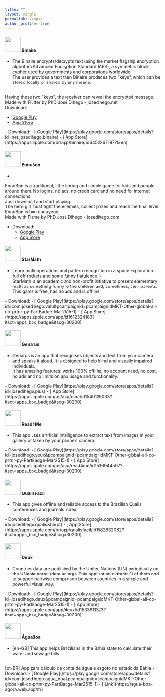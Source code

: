 ```yaml
---
title: ""
layout: single
permalink: /apps/
author_profile: true
---
```


<link rel="stylesheet" href="{{ '/assets/css/custom.css' | relative_url }}">


#### <img src="{{ '/assets/images/binaire.png' | relative_url }}" width="50" height="50"/> **Binaire**
- <span class="general-title-medium">The Binaire encrypts/decrypts text using the market flagship encryption algorithm Advanced Encryption Standard (AES), a symmetric block cypher used by governments and corporations worldwide.<br>
The user provides a text then Binaire produces two "keys", which can be stored locally or shared by any means.
<br>
Having these two "keys", the receiver can reveal the encrypted message.
<br>
Made with Flutter by PhD José Dihego - josedihego.net
<br></span>
<span class="general-title-medium">Download:</span>
<ul>
  <li>
    <a href="https://play.google.com/store/apps/details?id=net.josedihego.binaire" target="_blank" rel="noopener noreferrer">
      <i class="fab fa-google-play"></i> Google Play
    </a>
  </li>
  <li>
    <a href="https://apps.apple.com/br/app/binaire/id6450267197?l=en" target="_blank" rel="noopener noreferrer">
      <i class="fab fa-apple"></i> App Store
    </a>
  </li>
</ul>
- <span class="general-title-medium">Download:</span> 
  - [<i class="fab fa-google-play"></i> Google Play](https://play.google.com/store/apps/details?id=net.josedihego.binaire)
  - [<i class="fab fa-apple"></i> App Store](https://apps.apple.com/br/app/binaire/id6450267197?l=en)


####  <img src="{{ '/assets/images/ennubon.png' | relative_url }}" width="50" height="50"/> **EnnuBon**
- <span class="general-title-medium">
EnnuBon is a traditional, little boring and simple game for kids and people around them.  No logins, no ads, no credit card and no need for internet connections. <br>Just download and start playing. <br>The hero girl must fight the enemies, collect prizes and reach the final level. EnnuBon is bon ennuyeux.<br>
Made with Flame by PhD José Dihego - josedihego.com
</span>
- <span class="general-title-medium">Download:</span> 
  - [<i class="fab fa-google-play"></i> Google Play](https://play.google.com/store/apps/details?id=com.josedihego.something)
  - [<i class="fab fa-apple"></i> App Store](https://apps.apple.com/app/ennubon/id1664292269)
  

#### <img src="{{ '/assets/images/starmath.png' | relative_url }}" width="50" height="50"/> **StarMath**
- <span class="general-title-medium">Learn math operations and pattern recognition in a space exploration full off rockets and some funny flatulence :) <br>StarMath is an academic and non-profit initiative to present elementary math as something funny to the children and, sometimes, their parents. This game is free, has no ads and is offline.
</span>
- <span class="general-title-medium">Download:</span> 
   - [<i class="fab fa-google-play"></i> Google Play](https://play.google.com/store/apps/details?id=com.josedihego.valu&pcampaignid=pcampaignidMKT-Other-global-all-co-prtnr-py-PartBadge-Mar2515-1)
  - [<i class="fab fa-apple"></i> App Store](https://apps.apple.com/app/id1612324183?itsct=apps_box_badge&itscg=30200)


#### <img src="{{ '/assets/images/genarus.png' | relative_url }}" width="50" height="50"/> **Genarus**
- <span class="general-title-medium"> Genarus is an app that recognises objects and text from your camera and speaks it aloud. It is designed to help blind and visually impaired individuals.<br> It has amazing features: works 100% offline, no account need, no cost, no ads and no limits on app usage and functionality.
</span>
- <span class="general-title-medium">Download:</span> 
  - [<i class="fab fa-google-play"></i> Google Play](https://play.google.com/store/apps/details?id=josedihego.plus)
  - [<i class="fab fa-apple"></i> App Store](https://apps.apple.com/us/app/dina/id1540129033?itsct=apps_box_badge&itscg=30200)



#### <img src="{{ '/assets/images/read4me.png' | relative_url }}" width="50" height="50"/> **Read4Me**
- <span class="general-title-medium">This app uses artificial intelligence to extract text from images in your gallery or taken by your phone’s camera.
</span>
- <span class="general-title-medium">Download:</span> 
  - [<i class="fab fa-google-play"></i> Google Play](https://play.google.com/store/apps/details?id=josedihego.yeux&pcampaignid=pcampaignidMKT-Other-global-all-co-prtnr-py-PartBadge-Mar2515-1)
  - [<i class="fab fa-apple"></i> App Store](https://apps.apple.com/us/app/read4me/id1536944507?itsct=apps_box_badge&itscg=30200)



#### <img src="{{ '/assets/images/qualisfacil.png' | relative_url }}" width="50" height="50"/> **QualisFácil**
- <span class="general-title-medium">This app gives offline and reliable access to the Brazilian Qualis conferences and journals index.
</span>
- <span class="general-title-medium">Download:</span> 
  - [<i class="fab fa-google-play"></i> Google Play](https://play.google.com/store/apps/details?id=josedihego.qualis&hl=pt)
  - [<i class="fab fa-apple"></i> App Store](https://apps.apple.com/br/app/qualisfacil/id1582832082?itsct=apps_box_badge&itscg=30200)



#### <img src="{{ '/assets/images/deux.jpg' | relative_url }}" width="50" height="50"/> **Deux**
- <span class="general-title-medium">Countries data are published by the United Nations (UN) periodically on the UNdata portal (data.un.org). This application extracts 11 of them and to support pairwise comparison between countries in a simple and powerful visual way.
</span>
- <span class="general-title-medium">Download:</span> 
  - [<i class="fab fa-google-play"></i> Google Play](https://play.google.com/store/apps/details?id=josedihego.deux&pcampaignid=pcampaignidMKT-Other-global-all-co-prtnr-py-PartBadge-Mar2515-1)
  - [<i class="fab fa-apple"></i> App Store](https://apps.apple.com/app/deux/id1533911323?itsct=apps_box_badge&itscg=30200)

#### <img src="{{ '/assets/images/aguaboa.png' | relative_url }}" width="50" height="50"/> **ÁguaBoa**
- <span class="general-title-medium">[en-GB] This app helps Brazilians in the Bahia state to calculate their water and sewage bills.
<br>
[pt-BR] App para cálculo da conta de água e esgoto no estado da Bahia
</span>
- <span class="general-title-medium">Download:</span> 
  - [<i class="fab fa-google-play"></i> Google Play](https://play.google.com/store/apps/details?id=com.josedihego.agua_boa&pcampaignid=pcampaignidMKT-Other-global-all-co-prtnr-py-PartBadge-Mar2515-1)
  - [<i class="fas fa-fw fa-link"></i> Link](https://agua-boa-agora.web.app/#/)